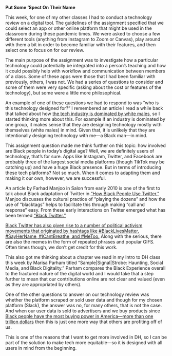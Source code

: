 **Put Some ‘Spect On Their Name**

This week, for one of my other classes I had to conduct a technology review on a digital tool. The guidelines of the assignment specified that we could select an app or other online platform that might be used in the classroom during these pandemic times. We were asked to choose a few different tools (anything from Instagram to Zoom or Canvas), play around with them a bit in order to become familiar with their features, and then select one to focus on for our review. 

The main purpose of the assignment was to investigate how a particular technology could potentially be integrated into a person’s teaching and how it could possibly help with workflow and communication between members of a class. Some of these apps were those that I had been familiar with previously, others, I was not. We had a series of questions to consider and some of them were very specific (asking about the cost or features of the technology), but some were a little more philosophical. 

An example of one of these questions we had to respond to was “who is this technology designed for?” I remembered an article I read a while back that talked about how [the tech industry is dominated by white males](https://qz.com/940660/tech-is-overwhelmingly-male-and-men-are-just-fine-with-that/), so I started thinking more about this. For example if an industry is dominated by one group, it makes sense that they are designing technology mostly with themselves (white males) in mind. Given that, it is unlikely that they are intentionally designing technology with me—a Black man—in mind.

This assignment question made me think further on this topic: how involved are Black people in today’s digital age? Well, we are definitely users of technology, that’s for sure. Apps like Instagram, Twitter, and Facebook are probably three of the largest social media platforms (though TikTok may be catching up) and have a huge Black presence. But in terms of introducing these tech platforms? Not so much. When it comes to adapting them and making it our own, however, we are successful. 

An article by Farhad Manjoo in Salon from early 2010 is one of the first to talk about Black adaptation of Twitter in [“How Black People Use Twitter.”](https://slate.com/technology/2010/08/how-black-people-use-twitter.html) Manjoo discusses the cultural practice of “playing the dozens” and how the use of “blacktags” helps to facilitate this through making “call and response” easy. From these early interactions on Twitter emerged what has been termed [“Black Twitter.”](https://news.virginia.edu/content/black-twitter-101-what-it-where-did-it-originate-where-it-headed)

[Black Twitter has also given rise to a number of political activism movements that originated by hashtags like #BlackLivesMatter, #SayHerName, #ICantBreathe, and #MeToo.](https://www.theguardian.com/technology/2019/dec/23/ten-years-black-twitter-watchdog) Along with the serious, there are also the memes in the form of repeated phrases and popular GIFS. Often times though, we don’t get credit for this work.

This also got me thinking about a chapter we read in my Intro to DH class this week by Marisa Parham titled “Sample|Signal|Strobe: Haunting, Social Media, and Black Digitality.” Parham compares the Black Experience overall to the fractured nature of the digital world and I would take that a step further to mean that our contributions online are not clear and valued (even as they are appropriated by others). 

One of the other questions to answer on our technology review was whether the platform scraped or sold user data and though for my chosen platform (Slack), the answer was no, for many others, that is not the case. And when our user data is sold to advertisers and we buy products since [Black people have the most buying power in America—more than one trillion dollars](https://newsone.com/3901998/black-buying-power-by-numbers-history-making/) then this is just one more way that others are profiting off of us.

This is one of the reasons that I want to get more involved in DH, so I can be part of the solution to make tech more equitable—so it is designed with all users in mind from the beginning.



